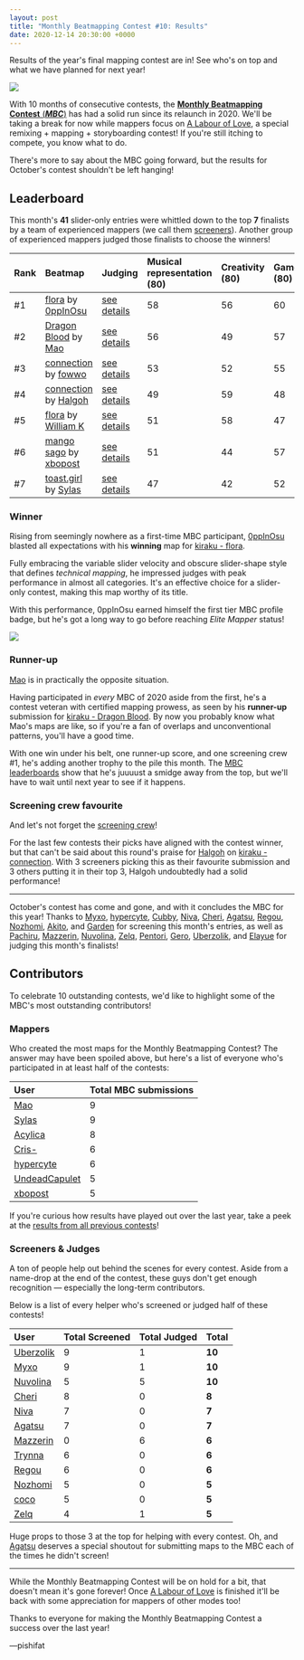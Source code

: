 ```yaml
---
layout: post
title: "Monthly Beatmapping Contest #10: Results"
date: 2020-12-14 20:30:00 +0000
---
```


Results of the year's final mapping contest are in! See who's on top and what we have planned for next year!

![](/wiki/shared/news/banners/monthly-beatmapping-contest.png)

With 10 months of consecutive contests, the [**Monthly Beatmapping Contest** (***MBC***)](/wiki/Contests/Monthly_Beatmapping_Contest) has had a solid run since its relaunch in 2020. We'll be taking a break for now while mappers focus on [A Labour of Love](https://osu.ppy.sh/home/news/2020-11-30-a-labour-of-love), a special remixing + mapping + storyboarding contest! If you're still itching to compete, you know what to do.

There's more to say about the MBC going forward, but the results for October's contest shouldn't be left hanging!

## Leaderboard

This month's **41** slider-only entries were whittled down to the top **7** finalists by a team of experienced mappers (we call them [screeners](/wiki/Contests/Monthly_Beatmapping_Contest#screening)). Another group of experienced mappers judged those finalists to choose the winners!

| Rank | Beatmap | Judging | Musical representation (80) | Creativity (80) | Gameplay (80) | Limitation (40) | Raw total | Standardized total |
| :-- | :-- | :-- | :-- | :-- | :-- | :-- | :-- | :-- |
| \#1 | [flora](https://osu.ppy.sh/beatmapsets/1322809) by [0ppInOsu](https://osu.ppy.sh/users/12551840) | [see details](https://mappersguild.com/contests/results?submission=5fad8f5d5abb614f7025b192) | 58 | 56 | 60 | 34 | **208** |
| \#2 | [Dragon Blood](https://osu.ppy.sh/beatmapsets/1317855) by [Mao](https://osu.ppy.sh/users/2204515) | [see details](https://mappersguild.com/contests/results?submission=5fad8f5c5abb614f7025b190) | 56 | 49 | 57 | 35 | **197** |
| \#3 | [connection](https://osu.ppy.sh/beatmapsets/1320472) by [fowwo](https://osu.ppy.sh/users/4547551) | [see details](https://mappersguild.com/contests/results?submission=5fad8f585abb614f7025b16c) | 53 | 52 | 55 | 34 | **194** |
| \#4 | [connection](https://osu.ppy.sh/beatmapsets/1317565) by [Halgoh](https://osu.ppy.sh/users/4109923) | [see details](https://mappersguild.com/contests/results?submission=5fad8f5e5abb614f7025b19e) | 49 | 59 | 48 | 32 | **188** |
| \#5 | [flora](https://osu.ppy.sh/beatmapsets/1318355) by [William K](https://osu.ppy.sh/users/2261651) | [see details](https://mappersguild.com/contests/results?submission=5fad8f5c5abb614f7025b18e) | 51 | 58 | 47 | 32 | **188** |
| \#6 | [mango sago](https://osu.ppy.sh/beatmapsets/1317561) by [xbopost](https://osu.ppy.sh/users/6842421) | [see details](https://mappersguild.com/contests/results?submission=5fad8f5e5abb614f7025b19c) | 51 | 44 | 57 | 32 | **184** |
| \#7 | [toast.girl](https://osu.ppy.sh/beatmapsets/1317542) by [Sylas](https://osu.ppy.sh/users/3906405) | [see details](https://mappersguild.com/contests/results?submission=5fad8f5a5abb614f7025b17c) | 47 | 42 | 52 | 30 | **171** |

### Winner

Rising from seemingly nowhere as a first-time MBC participant, [0ppInOsu](https://osu.ppy.sh/users/12551840) blasted all expectations with his **winning** map for [kiraku - flora](https://osu.ppy.sh/beatmapsets/1322809).

Fully embracing the variable slider velocity and obscure slider-shape style that defines *technical mapping*, he impressed judges with peak performance in almost all categories. It's an effective choice for a slider-only contest, making this map worthy of its title.

With this performance, 0ppInOsu earned himself the first tier MBC profile badge, but he's got a long way to go before reaching *Elite Mapper* status!

![](/wiki/shared/news/2020-02-20-monthly-beatmapping-contest-1-results/mbc-badge-1.png)

### Runner-up

[Mao](https://osu.ppy.sh/users/2204515) is in practically the opposite situation. 

Having participated in *every* MBC of 2020 aside from the first, he's a contest veteran with certified mapping prowess, as seen by his **runner-up** submission for [kiraku - Dragon Blood](https://osu.ppy.sh/beatmapsets/1317855). By now you probably know what Mao's maps are like, so if you're a fan of overlaps and unconventional patterns, you'll have a good time.

With one win under his belt, one runner-up score, and one screening crew #1, he's adding another trophy to the pile this month. The [MBC leaderboards](/wiki/Contests/Monthly_Beatmapping_Contest#points) show that he's juuuust a smidge away from the top, but we'll have to wait until next year to see if it happens.

### Screening crew favourite

And let's not forget the [screening crew](/wiki/Contests/Monthly_Beatmapping_Contest#screening)!

For the last few contests their picks have aligned with the contest winner, but that can't be said about this round's praise for [Halgoh](https://osu.ppy.sh/users/4109923) on [kiraku - connection](https://osu.ppy.sh/beatmapsets/1317565). With 3 screeners picking this as their favourite submission and 3 others putting it in their top 3, Halgoh undoubtedly had a solid performance!

---

October's contest has come and gone, and with it concludes the MBC for this year! Thanks to [Myxo](https://osu.ppy.sh/users/2202645), [hypercyte](https://osu.ppy.sh/users/9155377), [Cubby](https://osu.ppy.sh/users/10914582), [Niva](https://osu.ppy.sh/users/197805), [Cheri](https://osu.ppy.sh/users/5226970), [Agatsu](https://osu.ppy.sh/users/5579871), [Regou](https://osu.ppy.sh/users/419954), [Nozhomi](https://osu.ppy.sh/users/2716981), [Akito](https://osu.ppy.sh/users/5716327), and [Garden](https://osu.ppy.sh/users/2849992) for screening this month's entries, as well as [Pachiru](https://osu.ppy.sh/users/2850983), [Mazzerin](https://osu.ppy.sh/users/2942381), [Nuvolina](https://osu.ppy.sh/users/10974170), [Zelq](https://osu.ppy.sh/users/8953955), [Pentori](https://osu.ppy.sh/users/7452237), [Gero](https://osu.ppy.sh/users/1467715), [Uberzolik](https://osu.ppy.sh/users/1314547), and [Elayue](https://osu.ppy.sh/users/6400861) for judging this month's finalists!

## Contributors

To celebrate 10 outstanding contests, we'd like to highlight some of the MBC's most outstanding contributors!

### Mappers

Who created the most maps for the Monthly Beatmapping Contest? The answer may have been spoiled above, but here's a list of everyone who's participated in at least half of the contests:

| User | Total MBC submissions |
| :-- | :-- |
| [Mao](https://osu.ppy.sh/users/2204515) | 9 |
| [Sylas](https://osu.ppy.sh/users/3906405) | 9 |
| [Acylica](https://osu.ppy.sh/users/1943309) | 8 |
| [Cris-](https://osu.ppy.sh/users/6175280) | 6 |
| [hypercyte](https://osu.ppy.sh/users/9155377) | 6 |
| [UndeadCapulet](https://osu.ppy.sh/users/2523533) | 5 |
| [xbopost](https://osu.ppy.sh/users/6842421) | 5 |

If you're curious how results have played out over the last year, take a peek at the [results from all previous contests](/wiki/Contests/Monthly_Beatmapping_Contest#previous-contests)!

### Screeners & Judges

A ton of people help out behind the scenes for every contest. Aside from a name-drop at the end of the contest, these guys don't get enough recognition — especially the long-term contributors.

Below is a list of every helper who's screened or judged half of these contests!

| User | Total Screened | Total Judged | Total |
| :-- | :-- | :-- | :-- |
| [Uberzolik](https://osu.ppy.sh/users/1314547) | 9 | 1 | **10** |
| [Myxo](https://osu.ppy.sh/users/2202645) | 9 | 1 | **10** |
| [Nuvolina](https://osu.ppy.sh/users/2202645) | 5 | 5 | **10** |
| [Cheri](https://osu.ppy.sh/users/5226970) | 8 | 0 | **8** |
| [Niva](https://osu.ppy.sh/users/197805) | 7 | 0 | **7** |
| [Agatsu](https://osu.ppy.sh/users/5579871) | 7 | 0 | **7** |
| [Mazzerin](https://osu.ppy.sh/users/2942381) | 0 | 6 | **6** |
| [Trynna](https://osu.ppy.sh/users/2652951) | 6 | 0 | **6** |
| [Regou](https://osu.ppy.sh/users/419954) | 6 | 0 | **6** |
| [Nozhomi](https://osu.ppy.sh/users/2716981) | 5 | 0 | **5** |
| [coco](https://osu.ppy.sh/users/9579526) | 5 | 0 | **5** |
| [Zelq](https://osu.ppy.sh/users/8953955) | 4 | 1 | **5** |

Huge props to those 3 at the top for helping with every contest. Oh, and [Agatsu](https://osu.ppy.sh/users/5579871) deserves a special shoutout for submitting maps to the MBC each of the times he didn't screen!

---

While the Monthly Beatmapping Contest will be on hold for a bit, that doesn't mean it's gone forever! Once [A Labour of Love](https://osu.ppy.sh/home/news/2020-11-30-a-labour-of-love) is finished it'll be back with some appreciation for mappers of other modes too!

Thanks to everyone for making the Monthly Beatmapping Contest a success over the last year!

—pishifat
